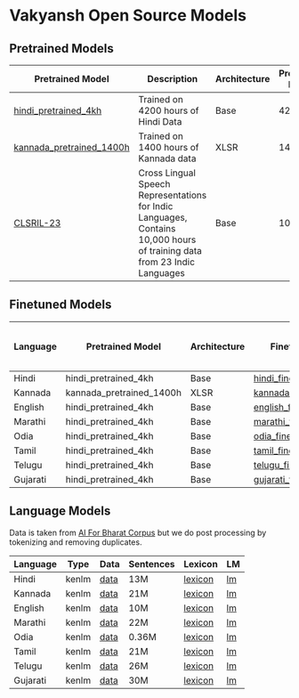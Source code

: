 # Vakyansh Open Source Models

## Pretrained Models

| Pretrained Model | Description | Architecture | Pretrained Hours          |  Logs |
|------------------|----------|----|---------|-----|
| [hindi_pretrained_4kh](https://storage.googleapis.com/vakyaansh-open-models/hindi/pretrained/hindi_pretrained_4kh.pt) | Trained on 4200 hours of Hindi Data| Base |  4200             |  |
| [kannada_pretrained_1400h](https://storage.googleapis.com/vakyaansh-open-models/kannada/pretrained/kannada_pretrained_1400h.pt) | Trained on 1400 hours of Kannada data| XLSR | 1400             | |
| [CLSRIL-23](https://storage.googleapis.com/vakyaansh-open-models/hindi/pretrained/CLSRIL-23.pt) | Cross Lingual Speech Representations for Indic Languages, Contains 10,000 hours of training data from 23 Indic Languages | Base | 10,000               | [wandb](https://wandb.ai/harveenchadha/EKSTEP-PRETRAINING)|



## Finetuned Models
| Language | Pretrained Model | Architecture | Finetuned Model | Single Model for Inference | Finetuned Hours | Dictionary |
|----|--------|----|-----|----|-------------------|-------|
| Hindi | hindi_pretrained_4kh | Base | [hindi_finetuned_4kh](https://storage.googleapis.com/vakyaansh-open-models/hindi/finetuned/hindi_finetuned_4kh.pt) | [hindi](https://storage.googleapis.com/vakyaansh-open-models/hindi/custom_model/hindi.pt) |  4200             | [dict](https://storage.googleapis.com/vakyaansh-open-models/hindi/dictionary/dict.ltr.txt) |
| Kannada | kannada_pretrained_1400h | XLSR | [kannada_finetuned_570h](https://storage.googleapis.com/vakyaansh-open-models/kannada/finetuned/kannada_finetuned_570h.pt) | [kannada](https://storage.googleapis.com/vakyaansh-open-models/kannada/custom_model/kannada_v2.pt)| 570             | [dict](https://storage.googleapis.com/vakyaansh-open-models/kannada/dictionary/dict.ltr.txt) |
| English | hindi_pretrained_4kh | Base | [english_finetuned_181h](https://storage.googleapis.com/vakyaansh-open-models/english/finetuned/english_finetuned_181h.pt) | [english](https://storage.googleapis.com/vakyaansh-open-models/english/custom_model/combined_model.pt) |181             | [dict](https://storage.googleapis.com/vakyaansh-open-models/english/dictionary/dict.ltr.txt) |
| Marathi | hindi_pretrained_4kh | Base | [marathi_finetuned_100h](https://storage.googleapis.com/vakyaansh-open-models/marathi/finetuned/marathi_finetuned_100h.pt) | - | 100             | [dict](https://storage.googleapis.com/vakyaansh-open-models/marathi/dictionary/dict.ltr.txt) |
| Odia | hindi_pretrained_4kh | Base |[odia_finetuned_100h](https://storage.googleapis.com/vakyaansh-open-models/odia/finetuned/odia_finetuned_100h.pt) | [odia](https://storage.googleapis.com/vakyaansh-open-models/odia/custom_model/odia_v1.pt) | 100             | [dict](https://storage.googleapis.com/vakyaansh-open-models/odia/dictionary/dict.ltr.txt) |
| Tamil | hindi_pretrained_4kh | Base |[tamil_finetuned_40h](https://storage.googleapis.com/vakyaansh-open-models/tamil/finetuned/tamil_finetuned_40h.pt) | [tamil](https://storage.googleapis.com/vakyaansh-open-models/tamil/custom_model/tamil.pt) | 40             | [dict](https://storage.googleapis.com/vakyaansh-open-models/tamil/dictionary/dict.ltr.txt) |
| Telugu | hindi_pretrained_4kh | Base |[telugu_finetuned_40h](https://storage.googleapis.com/vakyaansh-open-models/telugu/finetuned/telugu_finetuned_40h.pt) | [telugu](https://storage.googleapis.com/vakyaansh-open-models/telugu/custom_model/telugu.pt) | 40             | [dict](https://storage.googleapis.com/vakyaansh-open-models/telugu/dictionary/dict.ltr.txt) |
| Gujarati | hindi_pretrained_4kh | Base |[gujarati_finetuned_40h](https://storage.googleapis.com/vakyaansh-open-models/gujarati/finetuned/gujarati_finetuned_40h.pt) | [gujarati](https://storage.googleapis.com/vakyaansh-open-models/gujarati/custom_model/gujarati.pt) | 40             | [dict](https://storage.googleapis.com/vakyaansh-open-models/gujarati/dictionary/dict.ltr.txt) |


## Language Models

Data is taken from [AI For Bharat Corpus](https://indicnlp.ai4bharat.org/corpora/) but we do post processing by tokenizing and removing duplicates.

| Language | Type | Data | Sentences | Lexicon | LM |
|----|--------|---------|------|--|--------|
| Hindi | kenlm | [data](https://storage.googleapis.com/vakyaansh-open-models/hindi/lm_data/hi_processed.txt) | 13M | [lexicon](https://storage.googleapis.com/vakyaansh-open-models/hindi/lm/lexicon.lst) | [lm](https://storage.googleapis.com/vakyaansh-open-models/hindi/lm/lm.binary) |
| Kannada | kenlm | [data](https://storage.googleapis.com/vakyaansh-open-models/hindi/lm_data/hi_processed.txt) | 21M | [lexicon](https://storage.googleapis.com/vakyaansh-open-models/kannada/lm/lexicon.lst) | [lm](https://storage.googleapis.com/vakyaansh-open-models/kannada/lm/lm.binary) |
| English | kenlm | [data](https://storage.googleapis.com/vakyaansh-open-models/english/lm_data/en_processed.txt) | 10M | [lexicon](https://storage.googleapis.com/vakyaansh-open-models/english/lm/lexicon.lst) | [lm](https://storage.googleapis.com/vakyaansh-open-models/english/lm/lm.binary) |
| Marathi | kenlm | [data](https://storage.googleapis.com/vakyaansh-open-models/marathi/lm_data/mr_processed.txt) | 22M | [lexicon](https://storage.googleapis.com/vakyaansh-open-models/marathi/lm/lexicon.lst) | [lm](https://storage.googleapis.com/vakyaansh-open-models/marathi/lm/lm.binary) |
| Odia | kenlm | [data](https://storage.googleapis.com/vakyaansh-open-models/odia/lm_data/od_processed.txt) | 0.36M | [lexicon](https://storage.googleapis.com/vakyaansh-open-models/odia/lm/lexicon.lst) | [lm](https://storage.googleapis.com/vakyaansh-open-models/odia/lm/lm.binary) |
| Tamil | kenlm | [data](https://storage.googleapis.com/vakyaansh-open-models/tamil/lm_data/ta_processed.txt) | 21M | [lexicon](https://storage.googleapis.com/vakyaansh-open-models/tamil/lm/lexicon.lst) | [lm](https://storage.googleapis.com/vakyaansh-open-models/tamil/lm/lm.binary) |
| Telugu | kenlm | [data](https://storage.googleapis.com/vakyaansh-open-models/telugu/lm_data/te_processed.txt) | 26M | [lexicon](https://storage.googleapis.com/vakyaansh-open-models/telugu/lm/lexicon.lst) | [lm](https://storage.googleapis.com/vakyaansh-open-models/telugu/lm/lm.binary) |
| Gujarati | kenlm | [data](https://storage.googleapis.com/vakyaansh-open-models/gujarati/lm_data/gu_processed.txt) | 30M |[lexicon](https://storage.googleapis.com/vakyaansh-open-models/gujarati/lm/lexicon.lst) | [lm](https://storage.googleapis.com/vakyaansh-open-models/gujarati/lm/lm.binary) |

